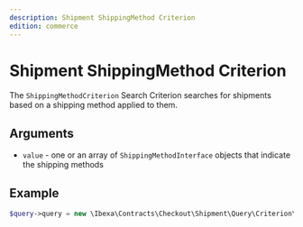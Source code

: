 ```yaml
---
description: Shipment ShippingMethod Criterion
edition: commerce
---
```


# Shipment ShippingMethod Criterion

The `ShippingMethodCriterion` Search Criterion searches for shipments based on a shipping method applied to them.

## Arguments

- `value` - one or an array of `ShippingMethodInterface` objects that indicate the shipping methods

## Example

``` php
$query->query = new \Ibexa\Contracts\Checkout\Shipment\Query\Criterion\ShippingMethod($shippingMethod);
```
